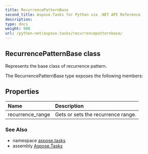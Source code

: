 ```yaml
---
title: RecurrencePatternBase
second_title: Aspose.Tasks for Python via .NET API Reference
description: 
type: docs
weight: 900
url: /python-net/aspose.tasks/recurrencepatternbase/
---
```


## RecurrencePatternBase class

Represents the base class of recurrence pattern.

The RecurrencePatternBase type exposes the following members:
## Properties
| Name | Description |
| :- | :- |
|recurrence_range|Gets or sets the recurrence range.|

### See Also

* namespace [aspose.tasks](/tasks/python-net/aspose.tasks/)
* assembly [Aspose.Tasks](/tasks/python-net/)

